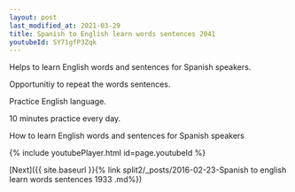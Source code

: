 ```yaml
---
layout: post
last_modified_at: 2021-03-29
title: Spanish to English learn words sentences 2041 
youtubeId: SY71gfP3Zqk
---
```

 
 
Helps to learn English words and sentences for Spanish speakers.

Opportunitiy to repeat the words sentences. 

Practice English language. 
 
10 minutes practice every day. 
 
How to learn English words and sentences for Spanish speakers 
 
{% include youtubePlayer.html id=page.youtubeId %}
 
 
[Next]({{ site.baseurl }}{% link  split2/_posts/2016-02-23-Spanish to english learn words sentences 1933 .md%})
 
